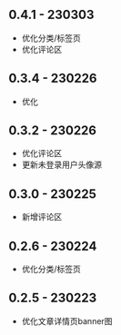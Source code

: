 ## 0.4.1 - 230303
- 优化分类/标签页
- 优化评论区

## 0.3.4 - 230226
- 优化

## 0.3.2 - 230226
- 优化评论区
- 更新未登录用户头像源

## 0.3.0 - 230225
- 新增评论区

## 0.2.6 - 230224
- 优化分类/标签页

## 0.2.5 - 230223
- 优化文章详情页banner图